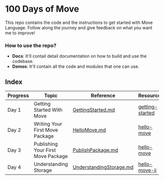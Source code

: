 # 100 Days of Move

This repo contains the code and the instructions to get started with Move Language. Follow along the journey and give feedback on what you want me to improve!

### How to use the repo?
- **Docs**: It'll contail detail documentation on how to build and use the codebase. 
- **Demos**: It'll contain all the code and modules that one can use.

## Index

| **Progress**   | **Topic** | **Reference** | **Resources** |
| -------- | ------- | ------- | ------- |
| Day 1 | Getting Started With Move | [GettingStarted.md](docs/GettingStarted.md) | [getting-started](demos/getting-started/)
| Day 2 | Writing Your First Move Package | [HelloMove.md](docs/HelloMove.md) | [hello-move](demos/hello-move/)
| Day 3 | Publishing Your First Move Package | [PublishPackage.md](docs/PublishPackage.md) | [hello-move](demos/hello-move/)
| Day 4 | Understanding Storage | [UnderstandingStorage.md](docs/UnderstandingStorage.md) | [hello-move-ii](demos/hello-move-ii/)
